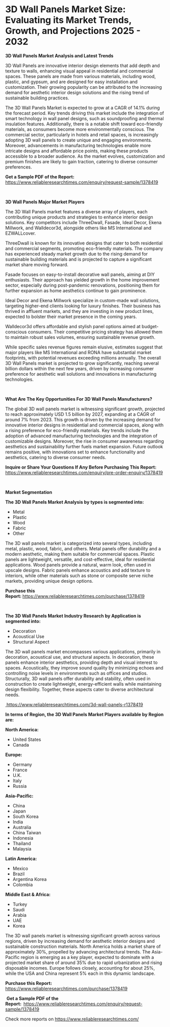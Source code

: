 <p><h1>3D Wall Panels Market Size: Evaluating its Market Trends, Growth, and Projections 2025 - 2032</h1></p><p><strong>3D Wall Panels Market Analysis and Latest Trends</strong></p>
<p><p>3D Wall Panels are innovative interior design elements that add depth and texture to walls, enhancing visual appeal in residential and commercial spaces. These panels are made from various materials, including wood, plastic, and gypsum, and are designed for easy installation and customization. Their growing popularity can be attributed to the increasing demand for aesthetic interior design solutions and the rising trend of sustainable building practices.</p><p>The 3D Wall Panels Market is expected to grow at a CAGR of 14.1% during the forecast period. Key trends driving this market include the integration of smart technology in wall panel designs, such as soundproofing and thermal insulation features. Additionally, there is a notable shift toward eco-friendly materials, as consumers become more environmentally conscious. The commercial sector, particularly in hotels and retail spaces, is increasingly adopting 3D wall panels to create unique and engaging environments. Moreover, advancements in manufacturing technologies enable more intricate designs and affordable price points, making these products accessible to a broader audience. As the market evolves, customization and premium finishes are likely to gain traction, catering to diverse consumer preferences.</p></p>
<p><strong>Get a Sample PDF of the Report:&nbsp;</strong> <a href="https://www.reliableresearchtimes.com/enquiry/request-sample/1378419?utm_campaign=1933&utm_medium=2&utm_source=Github&utm_content=ia&utm_term=30012025&utm_id=3d-wall-panels">https://www.reliableresearchtimes.com/enquiry/request-sample/1378419</a></p>
<p>&nbsp;</p>
<p><strong>3D Wall Panels Major Market Players</strong></p>
<p><p>The 3D Wall Panels market features a diverse array of players, each contributing unique products and strategies to enhance interior design solutions. Key competitors include ThreeDwall, Fasade, Ideal Decor, Ekena Millwork, and Walldecor3d, alongside others like MS International and EZWALLcover.</p><p>ThreeDwall is known for its innovative designs that cater to both residential and commercial segments, promoting eco-friendly materials. The company has experienced steady market growth due to the rising demand for sustainable building materials and is projected to capture a significant market share moving forward.</p><p>Fasade focuses on easy-to-install decorative wall panels, aiming at DIY enthusiasts. Their approach has yielded growth in the home improvement sector, especially during post-pandemic renovations, positioning them for further expansion as home aesthetics continue to gain prominence.</p><p>Ideal Decor and Ekena Millwork specialize in custom-made wall solutions, targeting higher-end clients looking for luxury finishes. Their business has thrived in affluent markets, and they are investing in new product lines, expected to bolster their market presence in the coming years.</p><p>Walldecor3d offers affordable and stylish panel options aimed at budget-conscious consumers. Their competitive pricing strategy has allowed them to maintain robust sales volumes, ensuring sustainable revenue growth.</p><p>While specific sales revenue figures remain elusive, estimates suggest that major players like MS International and RONA have substantial market footprints, with potential revenues exceeding millions annually. The overall 3D Wall Panels market is projected to grow significantly, reaching several billion dollars within the next few years, driven by increasing consumer preference for aesthetic wall solutions and innovations in manufacturing technologies.</p></p>
<p>&nbsp;</p>
<p><strong>What Are The Key Opportunities For 3D Wall Panels Manufacturers?</strong></p>
<p><p>The global 3D wall panels market is witnessing significant growth, projected to reach approximately USD 1.5 billion by 2027, expanding at a CAGR of around 7% from 2023. This growth is driven by the increasing demand for innovative interior designs in residential and commercial spaces, along with a rising preference for eco-friendly materials. Key trends include the adoption of advanced manufacturing technologies and the integration of customizable designs. Moreover, the rise in consumer awareness regarding aesthetics and sustainability further fuels market expansion. Future outlook remains positive, with innovations set to enhance functionality and aesthetics, catering to diverse consumer needs.</p></p>
<p><strong>Inquire or Share Your Questions If Any Before Purchasing This Report:</strong> <a href="https://www.reliableresearchtimes.com/enquiry/pre-order-enquiry/1378419?utm_campaign=1933&utm_medium=2&utm_source=Github&utm_content=ia&utm_term=30012025&utm_id=3d-wall-panels">https://www.reliableresearchtimes.com/enquiry/pre-order-enquiry/1378419</a></p>
<p>&nbsp;</p>
<p><strong>Market Segmentation</strong></p>
<p><strong>The 3D Wall Panels Market Analysis by types is segmented into:</strong></p>
<p><ul><li>Metal</li><li>Plastic</li><li>Wood</li><li>Fabric</li><li>Other</li></ul></p>
<p><p>The 3D wall panels market is categorized into several types, including metal, plastic, wood, fabric, and others. Metal panels offer durability and a modern aesthetic, making them suitable for commercial spaces. Plastic panels are lightweight, versatile, and cost-effective, ideal for residential applications. Wood panels provide a natural, warm look, often used in upscale designs. Fabric panels enhance acoustics and add texture to interiors, while other materials such as stone or composite serve niche markets, providing unique design options.</p></p>
<p><strong>Purchase this Report:&nbsp;</strong><a href="https://www.reliableresearchtimes.com/purchase/1378419?utm_campaign=1933&utm_medium=2&utm_source=Github&utm_content=ia&utm_term=30012025&utm_id=3d-wall-panels">https://www.reliableresearchtimes.com/purchase/1378419</a></p>
<p>&nbsp;</p>
<p><strong>The 3D Wall Panels Market Industry Research by Application is segmented into:</strong></p>
<p><ul><li>Decoration</li><li>Acoustical Use</li><li>Structural Aspect</li></ul></p>
<p><p>The 3D wall panels market encompasses various applications, primarily in decoration, acoustical use, and structural aspects. In decoration, these panels enhance interior aesthetics, providing depth and visual interest to spaces. Acoustically, they improve sound quality by minimizing echoes and controlling noise levels in environments such as offices and studios. Structurally, 3D wall panels offer durability and stability, often used in construction to create lightweight, energy-efficient walls while maintaining design flexibility. Together, these aspects cater to diverse architectural needs.</p></p>
<p><a href="https://www.reliableresearchtimes.com/3d-wall-panels-r1378419?utm_campaign=1933&utm_medium=2&utm_source=Github&utm_content=ia&utm_term=30012025&utm_id=3d-wall-panels">&nbsp;https://www.reliableresearchtimes.com/3d-wall-panels-r1378419</a></p>
<p><strong>In terms of Region, the 3D Wall Panels Market Players available by Region are:</strong></p>
<p>
    <p> <strong> North America: </strong>
        <ul>
            <li>United States</li>
            <li>Canada</li>
        </ul>
        </p> 
    <p> <strong> Europe: </strong>
        <ul>
            <li>Germany</li>
            <li>France</li>
            <li>U.K.</li>
            <li>Italy</li>
            <li>Russia</li>
        </ul>
        </p> 
    <p> <strong> Asia-Pacific: </strong>
        <ul>
            <li>China</li>
            <li>Japan</li>
            <li>South Korea</li>
            <li>India</li>
            <li>Australia</li>
            <li>China Taiwan</li>
            <li>Indonesia</li>
            <li>Thailand</li>
            <li>Malaysia</li>
        </ul>
        </p> 
    <p> <strong> Latin America: </strong>
        <ul>
            <li>Mexico</li>
            <li>Brazil</li>
            <li>Argentina Korea</li>
            <li>Colombia</li>
        </ul>
        </p> 
    <p> <strong> Middle East & Africa: </strong>
        <ul>
            <li>Turkey</li>
            <li>Saudi</li>
            <li>Arabia</li>
            <li>UAE</li>
            <li>Korea</li>
        </ul>
    </p>
    </p>
<p><p>The 3D wall panels market is witnessing significant growth across various regions, driven by increasing demand for aesthetic interior designs and sustainable construction materials. North America holds a market share of approximately 30%, propelled by advancing architectural trends. The Asia-Pacific region is emerging as a key player, expected to dominate with a projected market share of around 35% due to rapid urbanization and rising disposable incomes. Europe follows closely, accounting for about 25%, while the USA and China represent 5% each in this dynamic landscape.</p></p>
<p><strong>Purchase this Report: </strong><a href="https://www.reliableresearchtimes.com/purchase/1378419?utm_campaign=1933&utm_medium=2&utm_source=Github&utm_content=ia&utm_term=30012025&utm_id=3d-wall-panels">https://www.reliableresearchtimes.com/purchase/1378419</a></p>
<p>&nbsp;<strong>Get a Sample PDF of the Report:&nbsp;&nbsp;</strong><a href="https://www.reliableresearchtimes.com/enquiry/request-sample/1378419?utm_campaign=1933&utm_medium=2&utm_source=Github&utm_content=ia&utm_term=30012025&utm_id=3d-wall-panels">https://www.reliableresearchtimes.com/enquiry/request-sample/1378419</a></p>
<p><strong></strong></p>
<p>Check more reports on <a href="https://www.reliableresearchtimes.com/?utm_campaign=1933&utm_medium=2&utm_source=Github&utm_content=ia&utm_term=30012025&utm_id=3d-wall-panels">https://www.reliableresearchtimes.com/</a></p>